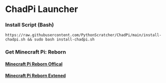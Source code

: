 # ChadPi Launcher
### Install Script (Bash)
```https://raw.githubusercontent.com/PythonScratcher/ChadPi/main/install-chadpi.sh && sudo bash install-chadpi.sh```
### Get Minecraft Pi: Reborn
#### [Minecraft Pi Reborn Offical](https://jenkins.thebrokenrail.com/job/minecraft-pi-reborn/job/master/)
#### [Minecraft Pi Reborn Extened](https://github.com/NoozSBC/mcpi-reborn-extended/releases/latest)
